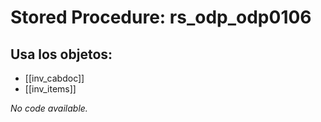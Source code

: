 # Stored Procedure: rs_odp_odp0106

## Usa los objetos:
- [[inv_cabdoc]]
- [[inv_items]]

*No code available.*
